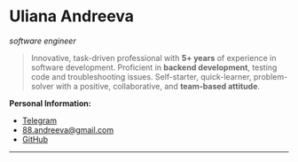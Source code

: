 # Uliana Andreeva
_software engineer_

> Innovative, task-driven professional with __5+ years__ of experience in software development.
> Proficient in __backend development__, testing code and troubleshooting issues.
> Self-starter, quick-learner, problem-solver with a positive, collaborative, and __team-based attitude__.

__Personal Information:__

* [Telegram](https://t.me/youlass)
* 88.andreeva@gmail.com
* [GitHub](https://github.com/brainydamage)


___